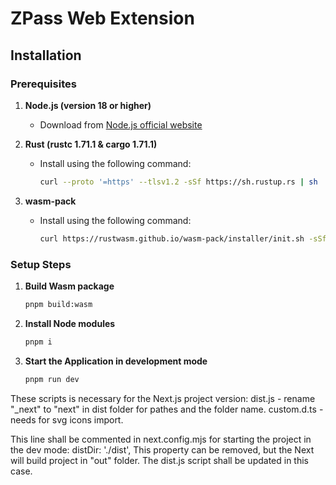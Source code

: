 # ZPass Web Extension

## Installation

### Prerequisites

1. **Node.js (version 18 or higher)**

   - Download from [Node.js official website](https://nodejs.org/en/download/)

2. **Rust (rustc 1.71.1 & cargo 1.71.1)**

   - Install using the following command:
     ```bash
     curl --proto '=https' --tlsv1.2 -sSf https://sh.rustup.rs | sh
     ```

3. **wasm-pack**
   - Install using the following command:
     ```bash
     curl https://rustwasm.github.io/wasm-pack/installer/init.sh -sSf | sh
     ```

### Setup Steps

1. **Build Wasm package**

   ```bash
   pnpm build:wasm
   ```

2. **Install Node modules**

   ```bash
   pnpm i
   ```

3. **Start the Application in development mode**
   ```bash
   pnpm run dev
   ```

These scripts is necessary for the Next.js project version:
dist.js - rename "\_next" to "next" in dist folder for pathes and the folder name.
custom.d.ts - needs for svg icons import.

This line shall be commented in next.config.mjs for starting the project in the dev mode:
distDir: './dist',
This property can be removed, but the Next will build project in "out" folder. The dist.js script shall be updated in this case.
